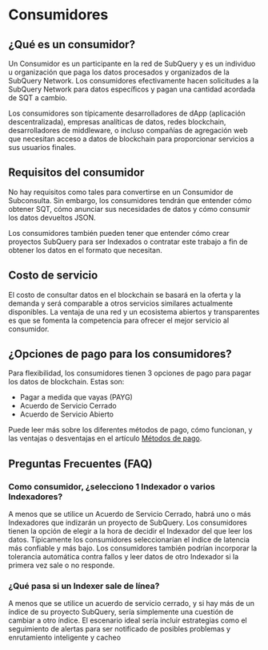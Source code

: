 # Consumidores

## ¿Qué es un consumidor?

Un Consumidor es un participante en la red de SubQuery y es un individuo u organización que paga los datos procesados y organizados de la SubQuery Network. Los consumidores efectivamente hacen solicitudes a la SubQuery Network para datos específicos y pagan una cantidad acordada de SQT a cambio.

Los consumidores son típicamente desarrolladores de dApp (aplicación descentralizada), empresas analíticas de datos, redes blockchain, desarrolladores de middleware, o incluso compañías de agregación web que necesitan acceso a datos de blockchain para proporcionar servicios a sus usuarios finales.

## Requisitos del consumidor

No hay requisitos como tales para convertirse en un Consumidor de Subconsulta. Sin embargo, los consumidores tendrán que entender cómo obtener SQT, cómo anunciar sus necesidades de datos y cómo consumir los datos devueltos JSON.

Los consumidores también pueden tener que entender cómo crear proyectos SubQuery para ser Indexados o contratar este trabajo a fin de obtener los datos en el formato que necesitan.

## Costo de servicio

El costo de consultar datos en el blockchain se basará en la oferta y la demanda y será comparable a otros servicios similares actualmente disponibles. La ventaja de una red y un ecosistema abiertos y transparentes es que se fomenta la competencia para ofrecer el mejor servicio al consumidor.

## ¿Opciones de pago para los consumidores?

Para flexibilidad, los consumidores tienen 3 opciones de pago para pagar los datos de blockchain. Estas son:

- Pagar a medida que vayas (PAYG)
- Acuerdo de Servicio Cerrado
- Acuerdo de Servicio Abierto

Puede leer más sobre los diferentes métodos de pago, cómo funcionan, y las ventajas o desventajas en el artículo [Métodos de pago](./payment-methods.md).

## Preguntas Frecuentes (FAQ)

### Como consumidor, ¿selecciono 1 Indexador o varios Indexadores?

A menos que se utilice un Acuerdo de Servicio Cerrado, habrá uno o más Indexadores que indizarán un proyecto de SubQuery. Los consumidores tienen la opción de elegir a la hora de decidir el Indexador del que leer los datos. Típicamente los consumidores seleccionarían el índice de latencia más confiable y más bajo. Los consumidores también podrían incorporar la tolerancia automática contra fallos y leer datos de otro Indexador si la primera vez sale o no responde.

### ¿Qué pasa si un Indexer sale de línea?

A menos que se utilice un acuerdo de servicio cerrado, y si hay más de un índice de su proyecto SubQuery, sería simplemente una cuestión de cambiar a otro índice. El escenario ideal sería incluir estrategias como el seguimiento de alertas para ser notificado de posibles problemas y enrutamiento inteligente y cacheo
